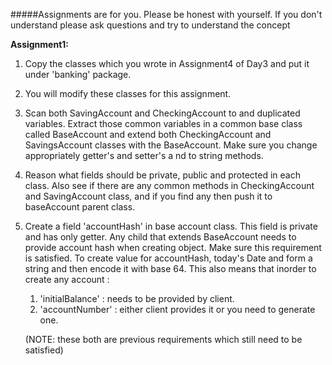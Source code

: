 #####Assignments are for you. 
Please be honest with yourself. If you don't understand please ask questions and try to 
understand the concept

__Assignment1:__
1. Copy the classes which you wrote in Assignment4 of Day3 and put it under 'banking' package.
2. You will modify these classes for this assignment.
3. Scan both SavingAccount and CheckingAccount to and duplicated variables. Extract those common variables in a common 
    base class called BaseAccount and extend both CheckingAccount and SavingsAccount classes with the BaseAccount.
    Make sure you change appropriately getter's and setter's a nd to string methods.
4. Reason what fields should be private, public and protected in each class. Also see if there are any common methods in 
    CheckingAccount and SavingAccount class, and if you find any then push it to baseAccount parent class.
5. Create a field 'accountHash' in base account class. This field is private and has only getter. Any child 
    that extends BaseAccount needs to provide account hash when creating object. Make sure this requirement is satisfied. 
    To create value for accountHash, today's Date and form a string and then 
    encode it with base 64. This also means that inorder to create any account : 
    1. 'initialBalance' : needs to be provided by client.
    2. 'accountNumber' : either client provides it or you need to generate one. 
    
    (NOTE: these both are previous requirements which still need to be satisfied)